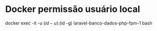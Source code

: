 # Docker permissão usuário local

docker exec -it -u $(id -u):$(id -g) laravel-banco-dados-php-fpm-1 bash
